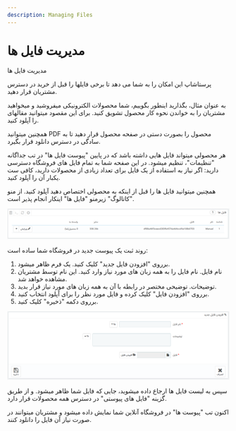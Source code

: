```yaml
---
description: Managing Files
---
```


# مدیریت فایل ها

مدیریت فایل ها

پرستاشاپ این امکان را به شما می دهد تا برخی فایلها را قبل از خرید در دسترس مشتریان قرار دهید.

به عنوان مثال، بگذارید اینطور بگوییم، شما محصولات الکترونیکی میفروشید و میخواهید مشتریان را به خواندن نحوه کار محصول تشویق کنید. برای این مقصود میتوانید مقالهای را آپلود کنید.

همچنین میتوانید PDF محصول را بصورت دستی در صفحه محصول قرار دهید تا به سادگی در دسترس دانلود قرار بگیرد.

هر محصولی میتواند فایل هایی داشته باشد که در پایین "پیوست فایل ها" در تب جداگانه "تنظیمات"، تنظیم میشود. در این صفحه شما به تمام فایل های فروشگاه دسترسی دارید: اگر نیاز به استفاده از یک فایل برای تعداد زیادی از محصولات دارید، کافی ست یکبار آن را آپلود کنید.

همچنین میتوانید فایل ها را قبل از اینکه به محصولی اختصاص دهید آپلود کنید. از منو "کاتالوگ" زیرمنو "فایل ها" اینکار انجام پذیر است.

![](<../../../.gitbook/assets/image (16).png>)

روند ثبت یک پیوست جدید در فروشگاه شما ساده است:

1. برروی "افزودن فایل جدید" کلیک کنید. یک فرم ظاهر میشود.
2. نام فایل. نام فایل را به همه زبان های مورد نیاز وارد کنید. این نام توسط مشتریان مشاهده خواهد شد.
3. &#x20;توضیحات. توضیحی مختصر در رابطه با آن به همه زبان های مورد نیاز قرار بدید.
4. برروی "افزودن فایل" کلیک کرده و فایل مورد نظر را برای آپلود انتخاب کنید.
5. &#x20;برروی دکمه "ذخیره" کلیک کنید.

![](<../../../.gitbook/assets/1 (12).png>)

سپس به لیست فایل ها ارجاع داده میشوید، جایی که فایل شما ظاهر میشود. و از طریق گزینه "فایل های پیوستی" در دسترس همه محصولات قرار دارد.

اکنون تب "پیوست ها" در فروشگاه آنلاین شما نمایش داده میشود و مشتریان میتوانند در صورت نیاز آن فایل را دانلود کنند.

